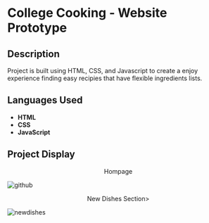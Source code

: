 
<h1>College Cooking - Website Prototype</h1>

<h2>Description</h2>
Project is built using HTML, CSS, and Javascript to create a enjoy experience finding easy recipies that have flexible ingredients lists.
<br />


<h2>Languages Used</h2>

- <b>HTML</b> 
- <b>CSS</b>
- <b>JavaScript</b>

<h2>Project Display</h2>
<p align = center> Hompage </p>

![github](https://github.com/user-attachments/assets/d76fa2de-44d8-4e2b-9a02-4798798d13cb)

<p align = center> New Dishes Section> </p>

![newdishes](https://github.com/user-attachments/assets/7fdfc683-89cd-454b-bc72-af6ccb374f82)
